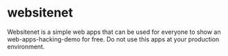# websitenet
Websitenet is a simple web apps that can be used for everyone to show an web-apps-hacking-demo for free. Do not use this apps at your production environment.
